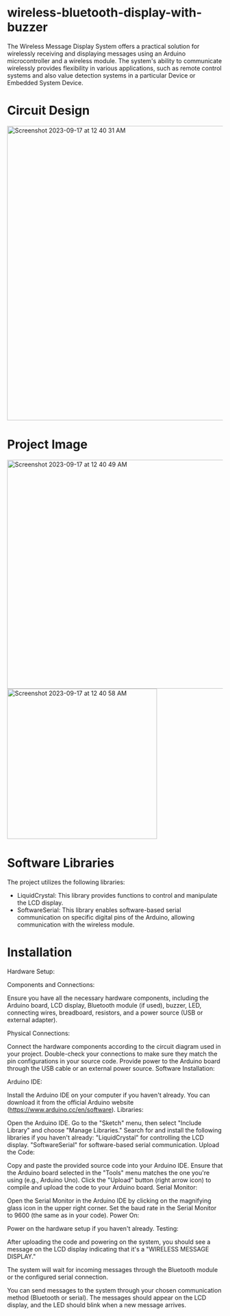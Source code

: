 # wireless-bluetooth-display-with-buzzer
The Wireless Message Display System offers a practical solution for wirelessly receiving and displaying messages using an Arduino microcontroller 
and a wireless module. The system's ability to communicate wirelessly provides flexibility in various applications, such as remote control systems 
and also value detection systems in a particular Device or Embedded System Device.

# Circuit Design
<img width="686" alt="Screenshot 2023-09-17 at 12 40 31 AM" src="https://github.com/ananta1579/wireless-bluetooth-display-with-buzzer/assets/64258573/454b9bc9-b89f-417a-a132-8fec2e1c77ea">

# Project Image

<img width="533" alt="Screenshot 2023-09-17 at 12 40 49 AM" src="https://github.com/ananta1579/wireless-bluetooth-display-with-buzzer/assets/64258573/4a6b3b4d-933e-467d-9ba7-fad5cc256b9e">
<img width="350" alt="Screenshot 2023-09-17 at 12 40 58 AM" src="https://github.com/ananta1579/wireless-bluetooth-display-with-buzzer/assets/64258573/17218125-ff11-4242-9aa6-d50e365c24e7">


# Software Libraries
The project utilizes the following libraries:
* LiquidCrystal: This library provides functions to control and manipulate the LCD display.
* SoftwareSerial: This library enables software-based serial communication on specific digital pins of the Arduino, allowing communication with the wireless module.

# Installation

Hardware Setup:

Components and Connections:

Ensure you have all the necessary hardware components, including the Arduino board, LCD display, Bluetooth module (if used), buzzer, LED, connecting wires, breadboard, resistors, and a power source (USB or external adapter).

Physical Connections:

Connect the hardware components according to the circuit diagram used in your project.
Double-check your connections to make sure they match the pin configurations in your source code.
Provide power to the Arduino board through the USB cable or an external power source.
Software Installation:

Arduino IDE:

Install the Arduino IDE on your computer if you haven't already. You can download it from the official Arduino website (https://www.arduino.cc/en/software).
Libraries:

Open the Arduino IDE.
Go to the "Sketch" menu, then select "Include Library" and choose "Manage Libraries."
Search for and install the following libraries if you haven't already:
"LiquidCrystal" for controlling the LCD display.
"SoftwareSerial" for software-based serial communication.
Upload the Code:

Copy and paste the provided source code into your Arduino IDE.
Ensure that the Arduino board selected in the "Tools" menu matches the one you're using (e.g., Arduino Uno).
Click the "Upload" button (right arrow icon) to compile and upload the code to your Arduino board.
Serial Monitor:

Open the Serial Monitor in the Arduino IDE by clicking on the magnifying glass icon in the upper right corner.
Set the baud rate in the Serial Monitor to 9600 (the same as in your code).
Power On:

Power on the hardware setup if you haven't already.
Testing:

After uploading the code and powering on the system, you should see a message on the LCD display indicating that it's a "WIRELESS MESSAGE DISPLAY."

The system will wait for incoming messages through the Bluetooth module or the configured serial connection.

You can send messages to the system through your chosen communication method (Bluetooth or serial). The messages should appear on the LCD display, and the LED should blink when a new message arrives.
